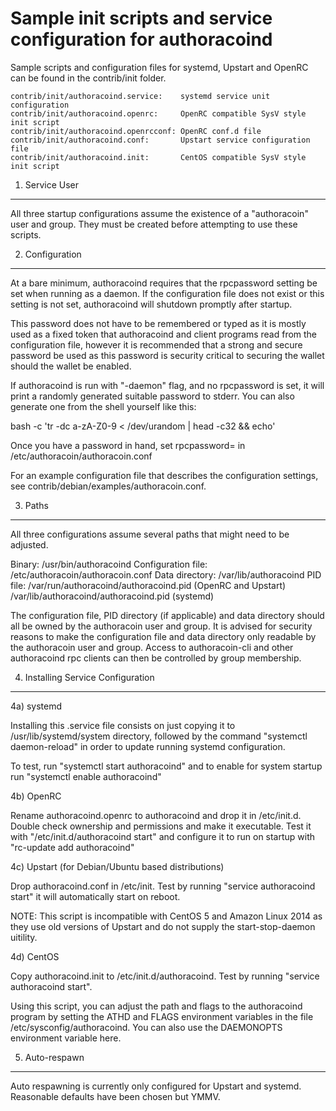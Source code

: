 Sample init scripts and service configuration for authoracoind
==========================================================

Sample scripts and configuration files for systemd, Upstart and OpenRC
can be found in the contrib/init folder.

    contrib/init/authoracoind.service:    systemd service unit configuration
    contrib/init/authoracoind.openrc:     OpenRC compatible SysV style init script
    contrib/init/authoracoind.openrcconf: OpenRC conf.d file
    contrib/init/authoracoind.conf:       Upstart service configuration file
    contrib/init/authoracoind.init:       CentOS compatible SysV style init script

1. Service User
---------------------------------

All three startup configurations assume the existence of a "authoracoin" user
and group.  They must be created before attempting to use these scripts.

2. Configuration
---------------------------------

At a bare minimum, authoracoind requires that the rpcpassword setting be set
when running as a daemon.  If the configuration file does not exist or this
setting is not set, authoracoind will shutdown promptly after startup.

This password does not have to be remembered or typed as it is mostly used
as a fixed token that authoracoind and client programs read from the configuration
file, however it is recommended that a strong and secure password be used
as this password is security critical to securing the wallet should the
wallet be enabled.

If authoracoind is run with "-daemon" flag, and no rpcpassword is set, it will
print a randomly generated suitable password to stderr.  You can also
generate one from the shell yourself like this:

bash -c 'tr -dc a-zA-Z0-9 < /dev/urandom | head -c32 && echo'

Once you have a password in hand, set rpcpassword= in /etc/authoracoin/authoracoin.conf

For an example configuration file that describes the configuration settings,
see contrib/debian/examples/authoracoin.conf.

3. Paths
---------------------------------

All three configurations assume several paths that might need to be adjusted.

Binary:              /usr/bin/authoracoind
Configuration file:  /etc/authoracoin/authoracoin.conf
Data directory:      /var/lib/authoracoind
PID file:            /var/run/authoracoind/authoracoind.pid (OpenRC and Upstart)
                     /var/lib/authoracoind/authoracoind.pid (systemd)

The configuration file, PID directory (if applicable) and data directory
should all be owned by the authoracoin user and group.  It is advised for security
reasons to make the configuration file and data directory only readable by the
authoracoin user and group.  Access to authoracoin-cli and other authoracoind rpc clients
can then be controlled by group membership.

4. Installing Service Configuration
-----------------------------------

4a) systemd

Installing this .service file consists on just copying it to
/usr/lib/systemd/system directory, followed by the command
"systemctl daemon-reload" in order to update running systemd configuration.

To test, run "systemctl start authoracoind" and to enable for system startup run
"systemctl enable authoracoind"

4b) OpenRC

Rename authoracoind.openrc to authoracoind and drop it in /etc/init.d.  Double
check ownership and permissions and make it executable.  Test it with
"/etc/init.d/authoracoind start" and configure it to run on startup with
"rc-update add authoracoind"

4c) Upstart (for Debian/Ubuntu based distributions)

Drop authoracoind.conf in /etc/init.  Test by running "service authoracoind start"
it will automatically start on reboot.

NOTE: This script is incompatible with CentOS 5 and Amazon Linux 2014 as they
use old versions of Upstart and do not supply the start-stop-daemon uitility.

4d) CentOS

Copy authoracoind.init to /etc/init.d/authoracoind. Test by running "service authoracoind start".

Using this script, you can adjust the path and flags to the authoracoind program by
setting the ATHD and FLAGS environment variables in the file
/etc/sysconfig/authoracoind. You can also use the DAEMONOPTS environment variable here.

5. Auto-respawn
-----------------------------------

Auto respawning is currently only configured for Upstart and systemd.
Reasonable defaults have been chosen but YMMV.
